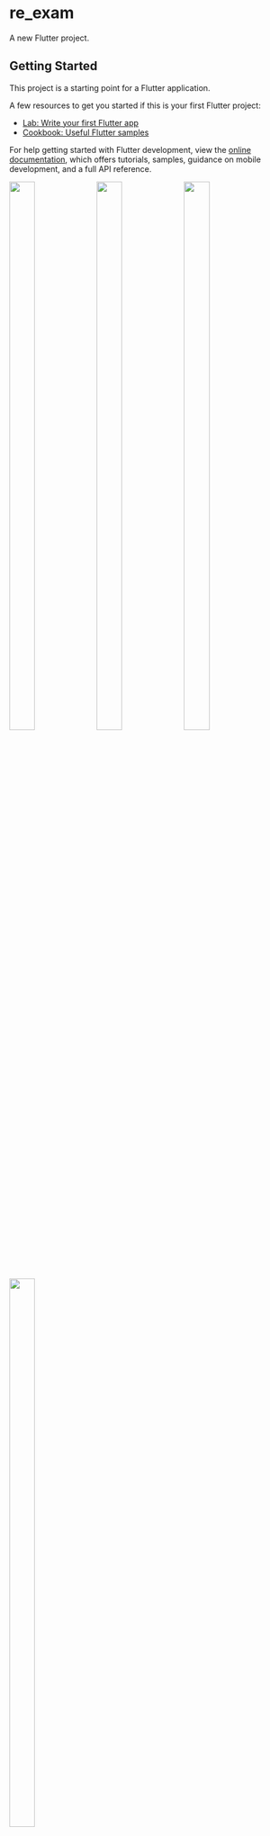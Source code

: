 # re_exam

A new Flutter project.

## Getting Started

This project is a starting point for a Flutter application.

A few resources to get you started if this is your first Flutter project:

- [Lab: Write your first Flutter app](https://docs.flutter.dev/get-started/codelab)
- [Cookbook: Useful Flutter samples](https://docs.flutter.dev/cookbook)

For help getting started with Flutter development, view the
[online documentation](https://docs.flutter.dev/), which offers tutorials,
samples, guidance on mobile development, and a full API reference.
<p>
  <img src="https://github.com/userravina/re_exam/assets/120082785/81bc1725-fa25-4a71-8bd8-834980bb89b4" height="50%" width="30%">
  <img src="https://github.com/userravina/re_exam/assets/120082785/3938dad3-351a-4d43-99ee-a07457df9043"  height="50%" width="30%">
  <img src="https://github.com/userravina/re_exam/assets/120082785/5c989356-429c-42cb-af53-b846c047d09f" height="50%" width="30%">
  <img src="https://github.com/userravina/re_exam/assets/120082785/f047ff5f-f02b-4762-9b23-c0c8345ea5d2"  height="50%" width="30%">
</p>

import 'package:flutter/material.dart';
import 'package:get/get.dart';
import 'package:get/get_rx/get_rx.dart';
import 'package:get/get_rx/src/rx_types/rx_types.dart';
import 'package:gst_calculator/calculator/model/country_model.dart';
import 'package:gst_calculator/calculator/model/flag_model.dart';
import 'package:just_audio/just_audio.dart';
import 'package:shared_preferences/shared_preferences.dart';
import 'dart:convert';
import '../../class/language.dart';
import '../model/histary_model.dart';
import '../utils/api_helper/api_helper.dart';

class Calculator_Controller extends GetxController {
  RxBool dark = false.obs;
  RxBool buttonEfact = false.obs;
  RxString display = "".obs;
  RxString updatevalue = "".obs;
  RxString displayEnglish = "".obs;
  RxString displayOprater = "".obs;
  RxString prevOpertor = "".obs;
  RxString prevOpertor2 = "".obs;
  RxString m = "".obs;
  RxList<String> value = <String>[].obs;
  RxList operator = [].obs;
  RxList grandTotal = [].obs;
  RxDouble result = 0.0.obs;
  RxDouble memory = 0.0.obs;
  RxDouble currentValue = 0.0.obs;
  RxDouble percentage = 0.0.obs;
  RxDouble currentSliderValue = 2.0.obs;
  RxDouble sipSliderValue = 14.0.obs;
  RxDouble lumSliderValue = 14.0.obs;
  RxDouble gstAmount = 0.0.obs;
  RxList<String> histary = <String>[].obs;
  RxString IGST = "".obs;
  RxDouble SGST = 0.0.obs;
  RxDouble CGST = 0.0.obs;
  RxDouble lumtotalValue = 0.0.obs;
  RxDouble lumestimatedReturn = 0.0.obs;
  RxBool modetrue = false.obs;
  String selectedValue = "Option 1";
  late SharedPreferences _prefs;
  RxBool isLoopingCurrentItem = false.obs;
  RxBool isVibrationEnabled = false.obs;
  RxInt indexsip = 0.obs;
  RxString twonumber = "".obs;
  RxString twonumber2 = "".obs;
  RxBool showsiptotal = false.obs;
  RxBool showlumtotal = false.obs;
  RxBool ageresult = false.obs;
  RxDouble totalValue = 0.0.obs;
  RxDouble totalInvestedAmount = 0.0.obs;
  RxDouble estimatedReturn = 0.0.obs;

  RxList<Tools_Model> mytools = <Tools_Model>[
    Tools_Model(name: "SIP", img: "assets/images/tools/sip.png"),
    Tools_Model(name: "Currency Con..", img: "assets/images/tools/currency.png"),
    Tools_Model(name: "Age Calc", img: "assets/images/tools/agecal.png"),
    Tools_Model(name: "Money Cash C..", img: "assets/images/tools/moneyc.png"),
  ].obs;

  RxList<Tools_Model> unitols = <Tools_Model>[
    Tools_Model(name: "Area", img: "assets/images/tools/area.png"),
    Tools_Model(name: "Length", img: "assets/images/tools/length.png"),
    Tools_Model(name: "Weigth", img: "assets/images/tools/weigth.png"),
    Tools_Model(name: "Time", img: "assets/images/tools/time.png"),
    Tools_Model(name: "Temperature", img: "assets/images/tools/tem.png"),
    Tools_Model(name: "Speed", img: "assets/images/tools/speed.png"),
    Tools_Model(name: "Volume", img: "assets/images/tools/volum.png"),
    Tools_Model(name: "Energy", img: "assets/images/tools/energy.png"),
    Tools_Model(name: "Fuel", img: "assets/images/tools/fuel.png"),
    Tools_Model(name: "Pressure", img: "assets/images/tools/press.png"),
    Tools_Model(name: "Storage", img: "assets/images/tools/store.png"),
  ].obs;
  final player = AudioPlayer();

  RxMap<int, int> notes = {
    500: 0,
    200: 0,
    100: 0,
    50: 0,
    20: 0,
    10: 0,
    5: 0,
    2: 0,
    1: 0,
  }.obs;

  RxList<Language_Calss> lang = <Language_Calss>[].obs;

  void toggleTheme(value) {
    dark.value = value;
    updateTheme();
  }

  void loadSound() async {
    player.setAsset('assets/sounds/clickeffect.mp3');
  }

  void playSound() async {
    if (player.playing) {
      print("play sound ==============================");
      player.stop();
    }
    player.setAsset('assets/sounds/clickeffect.mp3');
    player.load();
    player.play();
    print("play sound ==============================");
  }

  void stopSound(value) {
    isLoopingCurrentItem.value = value;
    updateTheme();
  }

  void vibrate(value) async {
    isVibrationEnabled.value = value;
    updateTheme();
  }

  @override
  void onInit() {
    // TODO: implement onInit
    super.onInit();

    lang.value = <Language_Calss>[
      Language_Calss(
          id: 1,
          flag: "🇮🇳",
          name: "ગુજરાતી",
          languageCode: "gu",
          isselect: false),
      Language_Calss(
          id: 2,
          flag: "🇺🇸",
          name: "English",
          languageCode: "en",
          isselect: false),
      Language_Calss(
          id: 3,
          flag: "🇸🇦",
          name: "اَلْعَرَبِيَّةُ",
          languageCode: "ar",
          isselect: false),
      Language_Calss(
          id: 4,
          flag: "🇮🇳",
          name: "हिंदी",
          languageCode: "hi",
          isselect: false)
    ];
  }

  void updateTheme() {
    Get.changeThemeMode(dark.value ? ThemeMode.dark : ThemeMode.light);
  }

  void buttonEfect() {
    buttonEfact.value = true;
    update();
  }

  // store histary value in sharedpreference

  // Method to save the value list to shared preferences
  saveValueListToPrefs() async {
    SharedPreferences prefs = await SharedPreferences.getInstance();
    List<String> encodedList = value.map((item) => json.encode(item)).toList();
    await prefs.setStringList('valueList', encodedList);
  }

  // Method to load the value list from shared preferences

  Future<void> initPrefs() async {
    _prefs = await SharedPreferences.getInstance();
  }

  Future<void> saveSelectedValue(String value) async {
    await _prefs.setString('selectedValue', value);
  }

  getAPiRate(value, CurrancyReta? currancyReta) {
    double? rateValue;
    switch (value.toString().toUpperCase()) {
      case 'AED':
        rateValue = currancyReta!.aED;
        break;
      case 'AFN':
        rateValue = currancyReta!.aFN;
        break;
      case 'ALL':
        rateValue = currancyReta!.aLL;
        break;
      case 'AMD':
        rateValue = currancyReta!.aMD;
        break;
      case 'ANG':
        rateValue = currancyReta!.aNG;
        break;
      case 'AOA':
        rateValue = currancyReta!.aOA;
        break;
      case 'ARS':
        rateValue = currancyReta!.aRS;
        break;
      case 'AUD':
        rateValue = currancyReta!.aUD;
        break;
      case 'AWG':
        rateValue = currancyReta!.aWG;
        break;
      case 'AZN':
        rateValue = currancyReta!.aZN;
        break;
      case 'BAM':
        rateValue = currancyReta!.bAM;
        break;
      case 'BBD':
        rateValue = currancyReta!.bBD;
        break;
      case 'BDT':
        rateValue = currancyReta!.bDT;
        break;
      case 'BGN':
        rateValue = currancyReta!.bGN;
        break;
      case 'BHD':
        rateValue = currancyReta!.bHD;
        break;
      case 'BIF':
        rateValue = currancyReta!.bIF;
        break;
      case 'BMD':
        rateValue = currancyReta!.aMD;
        break;
      case 'BND':
        rateValue = currancyReta!.bND;
        break;
      case 'BOB':
        rateValue = currancyReta!.bOB;
        break;
      case 'BRL':
        rateValue = currancyReta!.bRL;
        break;
      case 'BTC':
        rateValue = currancyReta!.bTN;
        break;
      case 'BTC':
        rateValue = currancyReta!.bTN;
        break;
      case 'BSD':
        rateValue = currancyReta!.uSD;
        break;
      case 'BYN':
        rateValue = currancyReta!.bYN;
        break;
      case 'BZD':
        rateValue = currancyReta!.bZD;
        break;
      case 'CAD':
        rateValue = currancyReta!.cAD;
        break;
      case 'CDF':
        rateValue = currancyReta!.cDF;
        break;
      case 'CHF':
        rateValue = currancyReta!.cHF;
        break;
      case 'CLP':
        rateValue = currancyReta!.cLP;
        break;
      case 'CNY':
        rateValue = currancyReta!.cNY;
        break;
      case 'COP':
        rateValue = currancyReta!.cOP;
        break;
      case 'CRC':
        rateValue = currancyReta!.cRC;
        break;
      case 'CUP':
        rateValue = currancyReta!.cUP;
        break;
      case 'CVE':
        rateValue = currancyReta!.cVE;
        break;
      case 'CZK':
        rateValue = currancyReta!.cZK;
        break;
      case 'DJF':
        rateValue = currancyReta!.dJF;
        break;
      case 'DKK':
        rateValue = currancyReta!.dKK;
        break;
      case 'DOP':
        rateValue = currancyReta!.dOP;
        break;
      case 'DZD':
        rateValue = currancyReta!.dZD;
        break;
      case 'EGP':
        rateValue = currancyReta!.eGP;
        break;
      case 'ERN':
        rateValue = currancyReta!.eRN;
        break;
      case 'ETB':
        rateValue = currancyReta!.eTB;
        break;
      case 'EUR':
        rateValue = currancyReta!.eUR;
        break;
      case 'FJD':
        rateValue = currancyReta!.fJD;
        break;
      case 'FKP':
        rateValue = currancyReta!.fKP;
        break;
      case 'GBP':
        rateValue = currancyReta!.gBP;
        break;
      case 'GEL':
        rateValue = currancyReta!.gEL;
        break;
      case 'GGL':
        rateValue = currancyReta!.gGP;
        break;
      case 'GHS':
        rateValue = currancyReta!.gHS;
        break;
      case 'GIP':
        rateValue = currancyReta!.gIP;
        break;
      case 'GMD':
        rateValue = currancyReta!.gMD;
        break;
      case 'GNF':
        rateValue = currancyReta!.gNF;
        break;
      case 'GTQ':
        rateValue = currancyReta!.gTQ;
        break;
      case 'GYD':
        rateValue = currancyReta!.gYD;
        break;
      case 'HKD':
        rateValue = currancyReta!.hKD;
        break;
      case 'HNL':
        rateValue = currancyReta!.hNL;
        break;
      case 'HRK':
        rateValue = currancyReta!.hRK;
        break;
      case 'HTG':
        rateValue = currancyReta!.hTG;
        break;
      case 'HUF':
        rateValue = currancyReta!.hUF;
        break;
      case 'IDR':
        rateValue = currancyReta!.iDR;
        break;
      case 'ILS':
        rateValue = currancyReta!.iLS;
        break;
      case 'IMP':
        rateValue = currancyReta!.iMP;
        break;
      case 'INR':
        rateValue = currancyReta!.iNR;
        break;
      case 'IQD':
        rateValue = currancyReta!.iQD;
        break;
      case 'IRR':
        rateValue = currancyReta!.iRR;
        break;
      case 'ISK':
        rateValue = currancyReta!.iSK;
        break;
      case 'JEP':
        rateValue = currancyReta!.jEP;
        break;
      case 'JMD':
        rateValue = currancyReta!.jMD;
        break;
      case 'JOD':
        rateValue = currancyReta!.jOD;
        break;
      case 'JPY':
        rateValue = currancyReta!.jPY;
        break;
      case 'KES':
        rateValue = currancyReta!.kES;
        break;
      case 'KGS':
        rateValue = currancyReta!.kGS;
        break;
      case 'KHR':
        rateValue = currancyReta!.kHR;
        break;
      case 'KMF':
        rateValue = currancyReta!.kMF;
        break;
      case 'KRW':
        rateValue = currancyReta!.kRW;
        break;
      case 'KWD':
        rateValue = currancyReta!.kWD;
        break;
      case 'KYD':
        rateValue = currancyReta!.kYD;
        break;
      case 'KZT':
        rateValue = currancyReta!.kZT;
        break;
      case 'LAK':
        rateValue = currancyReta!.lAK;
        break;
      case 'LBP':
        rateValue = currancyReta!.lBP;
        break;
      case 'LKR':
        rateValue = currancyReta!.lKR;
        break;
      case 'LRD':
        rateValue = currancyReta!.lRD;
        break;
      case 'LSL':
        rateValue = currancyReta!.lSL;
        break;
      case 'LYD':
        rateValue = currancyReta!.lYD;
        break;
      case 'MAD':
        rateValue = currancyReta!.mAD;
        break;
      case 'MDL':
        rateValue = currancyReta!.mDL;
        break;
      case 'MGA':
        rateValue = currancyReta!.mGA;
        break;
      case 'MKD':
        rateValue = currancyReta!.mKD;
        break;
      case 'MMK':
        rateValue = currancyReta!.mMK;
        break;
      case 'MNT':
        rateValue = currancyReta!.mNT;
        break;
      case 'MOP':
        rateValue = currancyReta!.mOP;
        break;
      case 'MUR':
        rateValue = currancyReta!.mUR;
        break;
      case 'MVR':
        rateValue = currancyReta!.mVR;
        break;
      case 'MWK':
        rateValue = currancyReta!.mWK;
        break;
      case 'MXN':
        rateValue = currancyReta!.mXN;
        break;
      case 'MYR':
        rateValue = currancyReta!.mYR;
        break;
      case 'MZN':
        rateValue = currancyReta!.mZN;
        break;
      case 'NAD':
        rateValue = currancyReta!.nAD;
        break;
      case 'NGN':
        rateValue = currancyReta!.nGN;
        break;
      case 'NIO':
        rateValue = currancyReta!.nIO;
        break;
      case 'NOK':
        rateValue = currancyReta!.nOK;
        break;
      case 'NPR':
        rateValue = currancyReta!.nPR;
        break;
      case 'NZD':
        rateValue = currancyReta!.nZD;
        break;
      case 'OMR':
        rateValue = currancyReta!.oMR;
        break;
      case 'PAB':
        rateValue = currancyReta!.pAB;
        break;
      case 'PEN':
        rateValue = currancyReta!.pEN;
        break;
      case 'PGK':
        rateValue = currancyReta!.pGK;
        break;
      case 'PHP':
        rateValue = currancyReta!.pHP;
        break;
      case 'PKR':
        rateValue = currancyReta!.pKR;
        break;
      case 'PLN':
        rateValue = currancyReta!.pLN;
        break;
      case 'PYG':
        rateValue = currancyReta!.pYG;
        break;
      case 'QAR':
        rateValue = currancyReta!.qAR;
        break;
      case 'RON':
        rateValue = currancyReta!.rON;
        break;
      case 'RSD':
        rateValue = currancyReta!.rSD;
        break;
      case 'RUB':
        rateValue = currancyReta!.rUB;
        break;
      case 'RWF':
        rateValue = currancyReta!.rWF;
        break;
      case 'SAR':
        rateValue = currancyReta!.sAR;
        break;
      case 'SBD':
        rateValue = currancyReta!.sBD;
        break;
      case 'SCR':
        rateValue = currancyReta!.sCR;
        break;
      case 'SDG':
        rateValue = currancyReta!.sDG;
        break;
      case 'SEK':
        rateValue = currancyReta!.sEK;
        break;
      case 'SGD':
        rateValue = currancyReta!.sGD;
        break;
      case 'SHP':
        rateValue = currancyReta!.sHP;
        break;
      case 'SLL':
        rateValue = currancyReta!.sLL;
        break;
      case 'SOS':
        rateValue = currancyReta!.sOS;
        break;
      case 'SRD':
        rateValue = currancyReta!.sRD;
        break;
      case 'SYP':
        rateValue = currancyReta!.sYP;
        break;
      case 'SZL':
        rateValue = currancyReta!.sZL;
        break;
      case 'THB':
        rateValue = currancyReta!.tHB;
        break;
      case 'TJS':
        rateValue = currancyReta!.tJS;
        break;
      case 'TMT':
        rateValue = currancyReta!.tMT;
        break;
      case 'TND':
        rateValue = currancyReta!.tND;
        break;
      case 'TOP':
        rateValue = currancyReta!.tOP;
        break;
      case 'TRY':
        rateValue = currancyReta!.tRY;
        break;
      case 'TTD':
        rateValue = currancyReta!.tTD;
        break;
      case 'TWD':
        rateValue = currancyReta!.tWD;
        break;
      case 'TZS':
        rateValue = currancyReta!.tZS;
        break;
      case 'UAH':
        rateValue = currancyReta!.uAH;
        break;
      case 'UGX':
        rateValue = currancyReta!.uGX;
        break;
      case '':
        rateValue = currancyReta!.uSD;
        break;
      case 'UYU':
        rateValue = currancyReta!.uYU;
        break;
      case 'UZS':
        rateValue = currancyReta!.uZS;
        break;
      case 'VND':
        rateValue = currancyReta!.vND;
        break;
      case 'VUV':
        rateValue = currancyReta!.vUV;
        break;
      case 'WST':
        rateValue = currancyReta!.wST;
        break;
      case 'XAF':
        rateValue = currancyReta!.xAF;
        break;
      case 'XCD':
        rateValue = currancyReta!.xCD;
        break;
      case 'XDR':
        rateValue = currancyReta!.xDR;
        break;
      case 'XOF':
        rateValue = currancyReta!.xOF;
        break;
      case 'XPF':
        rateValue = currancyReta!.xPF;
        break;
      case 'YER':
        rateValue = currancyReta!.yER;
        break;
      case 'ZAR':
        rateValue = currancyReta!.zAR;
        break;
      case 'ZMW':
        rateValue = currancyReta!.zMW;
        break;
      case 'ZWL':
        rateValue = currancyReta!.zWL;
        break;
      case 'BTN':
        rateValue = currancyReta!.bTN;
        break;
      default:
        rateValue=0;
        break;
    }
    if(rateValue==null)
      rateValue=1;
    print('Rate in API => $rateValue');
    print('Rate in API => ${value.toString().toUpperCase()}');
    return rateValue;
  }
  // country api called

  RxBool iscalled = false.obs;
  List<FlagModel>? flagJsonList;
  CountryModel? data;
  CurrancyReta? currancyReta;
  Future apiLoad() async {
    iscalled.value = false;

    await Api_helper.api_helper.getApi().then((value) {
      data = value;

      if (data != null && data!.data != null) {
        // Extract flag data and convert to FlagModel objects
        List<FlagModel> flags = data!.data!.map((datum) => FlagModel(flag: datum.flag)).toList();

        // Convert each FlagModel object to JSON and encode
        flagJsonList = flagModelFromJson(data!.data![0].flag!);

        // Now you have a list of JSON strings representing the flag data
        print("${flags}");
        print(flagJsonList);
        currancyReta=CurrancyReta.fromJson(jsonDecode(data!.data![0].currency!));

        iscalled.value = true;
      }
    });
  }
}
// To parse this JSON data, do
//
//     final countryModel = countryModelFromJson(jsonString);

import 'dart:convert';

CountryModel countryModelFromJson(String str) => CountryModel.fromJson(json.decode(str));

String countryModelToJson(CountryModel data) => json.encode(data.toJson());

class CountryModel {
  int? status;
  String? message;
  List<Datum>? data;

  CountryModel({
    this.status,
    this.message,
    this.data,
  });

  factory CountryModel.fromJson(Map<String, dynamic> json) => CountryModel(
    status: json["status"],
    message: json["message"],
    data: json["data"] == null ? [] : List<Datum>.from(json["data"]!.map((x) => Datum.fromJson(x))),
  );

  Map<String, dynamic> toJson() => {
    "status": status,
    "message": message,
    "data": data == null ? [] : List<dynamic>.from(data!.map((x) => x.toJson())),
  };
}

class Datum {
  String? id;
  String? name;
  String? currency;
  DateTime? createdAt;
  DateTime? updatedAt;
  String? flag;

  Datum({
    this.id,
    this.name,
    this.currency,
    this.createdAt,
    this.updatedAt,
    this.flag,
  });

  factory Datum.fromJson(Map<String, dynamic> json) => Datum(
    id: json["_id"],
    name: json["name"],
    currency: json["currency"],
    createdAt: json["createdAt"] == null ? null : DateTime.parse(json["createdAt"]),
    updatedAt: json["updatedAt"] == null ? null : DateTime.parse(json["updatedAt"]),
    flag: json["flag"],
  );

  Map<String, dynamic> toJson() => {
    "_id": id,
    "name": name,
    "currency": currency,
    "createdAt": createdAt?.toIso8601String(),
    "updatedAt": updatedAt?.toIso8601String(),
    "flag": flag,
  };
}

class CurrancyReta {
  double? uSD;
  double? aED;
  double? aFN;
  double? aLL;
  double? aMD;
  double? aNG;
  double? aOA;
  double? aRS;
  double? aUD;
  double? aWG;
  double? aZN;
  double? bAM;
  double? bBD;
  double? bDT;
  double? bGN;
  double? bHD;
  double? bIF;
  double? bMD;
  double? bND;
  double? bOB;
  double? bRL;
  double? bSD;
  double? bTN;
  double? bWP;
  double? bYN;
  double? bZD;
  double? cAD;
  double? cDF;
  double? cHF;
  double? cLP;
  double? cNY;
  double? cOP;
  double? cRC;
  double? cUP;
  double? cVE;
  double? cZK;
  double? dJF;
  double? dKK;
  double? dOP;
  double? dZD;
  double? eGP;
  double? eRN;
  double? eTB;
  double? eUR;
  double? fJD;
  double? fKP;
  double? fOK;
  double? gBP;
  double? gEL;
  double? gGP;
  double? gHS;
  double? gIP;
  double? gMD;
  double? gNF;
  double? gTQ;
  double? gYD;
  double? hKD;
  double? hNL;
  double? hRK;
  double? hTG;
  double? hUF;
  double? iDR;
  double? iLS;
  double? iMP;
  double? iNR;
  double? iQD;
  double? iRR;
  double? iSK;
  double? jEP;
  double? jMD;
  double? jOD;
  double? jPY;
  double? kES;
  double? kGS;
  double? kHR;
  double? kID;
  double? kMF;
  double? kRW;
  double? kWD;
  double? kYD;
  double? kZT;
  double? lAK;
  double? lBP;
  double? lKR;
  double? lRD;
  double? lSL;
  double? lYD;
  double? mAD;
  double? mDL;
  double? mGA;
  double? mKD;
  double? mMK;
  double? mNT;
  double? mOP;
  double? mRU;
  double? mUR;
  double? mVR;
  double? mWK;
  double? mXN;
  double? mYR;
  double? mZN;
  double? nAD;
  double? nGN;
  double? nIO;
  double? nOK;
  double? nPR;
  double? nZD;
  double? oMR;
  double? pAB;
  double? pEN;
  double? pGK;
  double? pHP;
  double? pKR;
  double? pLN;
  double? pYG;
  double? qAR;
  double? rON;
  double? rSD;
  double? rUB;
  double? rWF;
  double? sAR;
  double? sBD;
  double? sCR;
  double? sDG;
  double? sEK;
  double? sGD;
  double? sHP;
  double? sLE;
  double? sLL;
  double? sOS;
  double? sRD;
  double? sSP;
  double? sTN;
  double? sYP;
  double? sZL;
  double? tHB;
  double? tJS;
  double? tMT;
  double? tND;
  double? tOP;
  double? tRY;
  double? tTD;
  double? tVD;
  double? tWD;
  double? tZS;
  double? uAH;
  double? uGX;
  double? uYU;
  double? uZS;
  double? vES;
  double? vND;
  double? vUV;
  double? wST;
  double? xAF;
  double? xCD;
  double? xDR;
  double? xOF;
  double? xPF;
  double? yER;
  double? zAR;
  double? zMW;
  double? zWL;

  CurrancyReta({this.uSD,
    this.aED,
    this.aFN,
    this.aLL,
    this.aMD,
    this.aNG,
    this.aOA,
    this.aRS,
    this.aUD,
    this.aWG,
    this.aZN,
    this.bAM,
    this.bBD,
    this.bDT,
    this.bGN,
    this.bHD,
    this.bIF,
    this.bMD,
    this.bND,
    this.bOB,
    this.bRL,
    this.bSD,
    this.bTN,
    this.bWP,
    this.bYN,
    this.bZD,
    this.cAD,
    this.cDF,
    this.cHF,
    this.cLP,
    this.cNY,
    this.cOP,
    this.cRC,
    this.cUP,
    this.cVE,
    this.cZK,
    this.dJF,
    this.dKK,
    this.dOP,
    this.dZD,
    this.eGP,
    this.eRN,
    this.eTB,
    this.eUR,
    this.fJD,
    this.fKP,
    this.fOK,
    this.gBP,
    this.gEL,
    this.gGP,
    this.gHS,
    this.gIP,
    this.gMD,
    this.gNF,
    this.gTQ,
    this.gYD,
    this.hKD,
    this.hNL,
    this.hRK,
    this.hTG,
    this.hUF,
    this.iDR,
    this.iLS,
    this.iMP,
    this.iNR,
    this.iQD,
    this.iRR,
    this.iSK,
    this.jEP,
    this.jMD,
    this.jOD,
    this.jPY,
    this.kES,
    this.kGS,
    this.kHR,
    this.kID,
    this.kMF,
    this.kRW,
    this.kWD,
    this.kYD,
    this.kZT,
    this.lAK,
    this.lBP,
    this.lKR,
    this.lRD,
    this.lSL,
    this.lYD,
    this.mAD,
    this.mDL,
    this.mGA,
    this.mKD,
    this.mMK,
    this.mNT,
    this.mOP,
    this.mRU,
    this.mUR,
    this.mVR,
    this.mWK,
    this.mXN,
    this.mYR,
    this.mZN,
    this.nAD,
    this.nGN,
    this.nIO,
    this.nOK,
    this.nPR,
    this.nZD,
    this.oMR,
    this.pAB,
    this.pEN,
    this.pGK,
    this.pHP,
    this.pKR,
    this.pLN,
    this.pYG,
    this.qAR,
    this.rON,
    this.rSD,
    this.rUB,
    this.rWF,
    this.sAR,
    this.sBD,
    this.sCR,
    this.sDG,
    this.sEK,
    this.sGD,
    this.sHP,
    this.sLE,
    this.sLL,
    this.sOS,
    this.sRD,
    this.sSP,
    this.sTN,
    this.sYP,
    this.sZL,
    this.tHB,
    this.tJS,
    this.tMT,
    this.tND,
    this.tOP,
    this.tRY,
    this.tTD,
    this.tVD,
    this.tWD,
    this.tZS,
    this.uAH,
    this.uGX,
    this.uYU,
    this.uZS,
    this.vES,
    this.vND,
    this.vUV,
    this.wST,
    this.xAF,
    this.xCD,
    this.xDR,
    this.xOF,
    this.xPF,
    this.yER,
    this.zAR,
    this.zMW,
    this.zWL});

  CurrancyReta.fromJson(Map<String, dynamic> json) {
    uSD = double.parse(json['USD'].toString());
    aED = double.parse(json['AED'].toString());
    aFN = double.parse(json['AFN'].toString());
    aLL = double.parse(json['ALL'].toString());
    aMD = double.parse(json['AMD'].toString());
    aNG = double.parse(json['ANG'].toString());
    aOA = double.parse(json['AOA'].toString());
    aRS = double.parse(json['ARS'].toString());
    aUD = double.parse(json['AUD'].toString());
    aWG = double.parse(json['AWG'].toString());
    aZN = double.parse(json['AZN'].toString());
    bAM = double.parse(json['BAM'].toString());
    bBD = double.parse(json['BBD'].toString());
    bDT = double.parse(json['BDT'].toString());
    bGN = double.parse(json['BGN'].toString());
    bHD = double.parse(json['BHD'].toString());
    bIF = double.parse(json['BIF'].toString());
    bMD = double.parse(json['BMD'].toString());
    bND = double.parse(json['BND'].toString());
    bOB = double.parse(json['BOB'].toString());
    bRL = double.parse(json['BRL'].toString());
    bSD = double.parse(json['BSD'].toString());
    bTN = double.parse(json['BTN'].toString());
    bWP = double.parse(json['BWP'].toString());
    bYN = double.parse(json['BYN'].toString());
    bZD = double.parse(json['BZD'].toString());
    cAD = double.parse(json['CAD'].toString());
    cDF = double.parse(json['CDF'].toString());
    cHF = double.parse(json['CHF'].toString());
    cLP = double.parse(json['CLP'].toString());
    cNY = double.parse(json['CNY'].toString());
    cOP = double.parse(json['COP'].toString());
    cRC = double.parse(json['CRC'].toString());
    cUP = double.parse(json['CUP'].toString());
    cVE = double.parse(json['CVE'].toString());
    cZK = double.parse(json['CZK'].toString());
    dJF = double.parse(json['DJF'].toString());
    dKK = double.parse(json['DKK'].toString());
    dOP = double.parse(json['DOP'].toString());
    dZD = double.parse(json['DZD'].toString());
    eGP = double.parse(json['EGP'].toString());
    eRN = double.parse(json['ERN'].toString());
    eTB = double.parse(json['ETB'].toString());
    eUR = double.parse(json['EUR'].toString());
    fJD = double.parse(json['FJD'].toString());
    fKP = double.parse(json['FKP'].toString());
    fOK = double.parse(json['FOK'].toString());
    gBP = double.parse(json['GBP'].toString());
    gEL = double.parse(json['GEL'].toString());
    gGP = double.parse(json['GGP'].toString());
    gHS = double.parse(json['GHS'].toString());
    gIP = double.parse(json['GIP'].toString());
    gMD = double.parse(json['GMD'].toString());
    gNF = double.parse(json['GNF'].toString());
    gTQ = double.parse(json['GTQ'].toString());
    gYD = double.parse(json['GYD'].toString());
    hKD = double.parse(json['HKD'].toString());
    hNL = double.parse(json['HNL'].toString());
    hRK = double.parse(json['HRK'].toString());
    hTG = double.parse(json['HTG'].toString());
    hUF = double.parse(json['HUF'].toString());
    iDR = double.parse(json['IDR'].toString());
    iLS = double.parse(json['ILS'].toString());
    iMP = double.parse(json['IMP'].toString());
    iNR = double.parse(json['INR'].toString());
    iQD = double.parse(json['IQD'].toString());
    iRR = double.parse(json['IRR'].toString());
    iSK = double.parse(json['ISK'].toString());
    jEP = double.parse(json['JEP'].toString());
    jMD = double.parse(json['JMD'].toString());
    jOD = double.parse(json['JOD'].toString());
    jPY = double.parse(json['JPY'].toString());
    kES = double.parse(json['KES'].toString());
    kGS = double.parse(json['KGS'].toString());
    kHR = double.parse(json['KHR'].toString());
    kID = double.parse(json['KID'].toString());
    kMF = double.parse(json['KMF'].toString());
    kRW = double.parse(json['KRW'].toString());
    kWD = double.parse(json['KWD'].toString());
    kYD = double.parse(json['KYD'].toString());
    kZT = double.parse(json['KZT'].toString());
    lAK = double.parse(json['LAK'].toString());
    lBP = double.parse(json['LBP'].toString());
    lKR = double.parse(json['LKR'].toString());
    lRD = double.parse(json['LRD'].toString());
    lSL = double.parse(json['LSL'].toString());
    lYD = double.parse(json['LYD'].toString());
    mAD = double.parse(json['MAD'].toString());
    mDL = double.parse(json['MDL'].toString());
    mGA = double.parse(json['MGA'].toString());
    mKD = double.parse(json['MKD'].toString());
    mMK = double.parse(json['MMK'].toString());
    mNT = double.parse(json['MNT'].toString());
    mOP = double.parse(json['MOP'].toString());
    mRU = double.parse(json['MRU'].toString());
    mUR = double.parse(json['MUR'].toString());
    mVR = double.parse(json['MVR'].toString());
    mWK = double.parse(json['MWK'].toString());
    mXN = double.parse(json['MXN'].toString());
    mYR = double.parse(json['MYR'].toString());
    mZN = double.parse(json['MZN'].toString());
    nAD = double.parse(json['NAD'].toString());
    nGN = double.parse(json['NGN'].toString());
    nIO = double.parse(json['NIO'].toString());
    nOK = double.parse(json['NOK'].toString());
    nPR = double.parse(json['NPR'].toString());
    nZD = double.parse(json['NZD'].toString());
    oMR = double.parse(json['OMR'].toString());
    pAB = double.parse(json['PAB'].toString());
    pEN = double.parse(json['PEN'].toString());
    pGK = double.parse(json['PGK'].toString());
    pHP = double.parse(json['PHP'].toString());
    pKR = double.parse(json['PKR'].toString());
    pLN = double.parse(json['PLN'].toString());
    pYG = double.parse(json['PYG'].toString());
    qAR = double.parse(json['QAR'].toString());
    rON = double.parse(json['RON'].toString());
    rSD = double.parse(json['RSD'].toString());
    rUB = double.parse(json['RUB'].toString());
    rWF = double.parse(json['RWF'].toString());
    sAR = double.parse(json['SAR'].toString());
    sBD = double.parse(json['SBD'].toString());
    sCR = double.parse(json['SCR'].toString());
    sDG = double.parse(json['SDG'].toString());
    sEK = double.parse(json['SEK'].toString());
    sGD = double.parse(json['SGD'].toString());
    sHP = double.parse(json['SHP'].toString());
    sLE = double.parse(json['SLE'].toString());
    sLL = double.parse(json['SLL'].toString());
    sOS = double.parse(json['SOS'].toString());
    sRD = double.parse(json['SRD'].toString());
    sSP = double.parse(json['SSP'].toString());
    sTN = double.parse(json['STN'].toString());
    sYP = double.parse(json['SYP'].toString());
    sZL = double.parse(json['SZL'].toString());
    tHB = double.parse(json['THB'].toString());
    tJS = double.parse(json['TJS'].toString());
    tMT = double.parse(json['TMT'].toString());
    tND = double.parse(json['TND'].toString());
    tOP = double.parse(json['TOP'].toString());
    tRY = double.parse(json['TRY'].toString());
    tTD = double.parse(json['TTD'].toString());
    tVD = double.parse(json['TVD'].toString());
    tWD = double.parse(json['TWD'].toString());
    tZS = double.parse(json['TZS'].toString());
    uAH = double.parse(json['UAH'].toString());
    uGX = double.parse(json['UGX'].toString());
    uYU = double.parse(json['UYU'].toString());
    uZS = double.parse(json['UZS'].toString());
    vES = double.parse(json['VES'].toString());
    vND = double.parse(json['VND'].toString());
    vUV = double.parse(json['VUV'].toString());
    wST = double.parse(json['WST'].toString());
    xAF = double.parse(json['XAF'].toString());
    xCD = double.parse(json['XCD'].toString());
    xDR = double.parse(json['XDR'].toString());
    xOF = double.parse(json['XOF'].toString());
    xPF = double.parse(json['XPF'].toString());
    yER = double.parse(json['YER'].toString());
    zAR = double.parse(json['ZAR'].toString());
    zMW = double.parse(json['ZMW'].toString());
    zWL = double.parse(json['ZWL'].toString());
  }

  Map<String, dynamic> toJson() {
    final Map<String, dynamic> data = new Map<String, dynamic>();
    data['USD'] = this.uSD;
    data['AED'] = this.aED;
    data['AFN'] = this.aFN;
    data['ALL'] = this.aLL;
    data['AMD'] = this.aMD;
    data['ANG'] = this.aNG;
    data['AOA'] = this.aOA;
    data['ARS'] = this.aRS;
    data['AUD'] = this.aUD;
    data['AWG'] = this.aWG;
    data['AZN'] = this.aZN;
    data['BAM'] = this.bAM;
    data['BBD'] = this.bBD;
    data['BDT'] = this.bDT;
    data['BGN'] = this.bGN;
    data['BHD'] = this.bHD;
    data['BIF'] = this.bIF;
    data['BMD'] = this.bMD;
    data['BND'] = this.bND;
    data['BOB'] = this.bOB;
    data['BRL'] = this.bRL;
    data['BSD'] = this.bSD;
    data['BTN'] = this.bTN;
    data['BWP'] = this.bWP;
    data['BYN'] = this.bYN;
    data['BZD'] = this.bZD;
    data['CAD'] = this.cAD;
    data['CDF'] = this.cDF;
    data['CHF'] = this.cHF;
    data['CLP'] = this.cLP;
    data['CNY'] = this.cNY;
    data['COP'] = this.cOP;
    data['CRC'] = this.cRC;
    data['CUP'] = this.cUP;
    data['CVE'] = this.cVE;
    data['CZK'] = this.cZK;
    data['DJF'] = this.dJF;
    data['DKK'] = this.dKK;
    data['DOP'] = this.dOP;
    data['DZD'] = this.dZD;
    data['EGP'] = this.eGP;
    data['ERN'] = this.eRN;
    data['ETB'] = this.eTB;
    data['EUR'] = this.eUR;
    data['FJD'] = this.fJD;
    data['FKP'] = this.fKP;
    data['FOK'] = this.fOK;
    data['GBP'] = this.gBP;
    data['GEL'] = this.gEL;
    data['GGP'] = this.gGP;
    data['GHS'] = this.gHS;
    data['GIP'] = this.gIP;
    data['GMD'] = this.gMD;
    data['GNF'] = this.gNF;
    data['GTQ'] = this.gTQ;
    data['GYD'] = this.gYD;
    data['HKD'] = this.hKD;
    data['HNL'] = this.hNL;
    data['HRK'] = this.hRK;
    data['HTG'] = this.hTG;
    data['HUF'] = this.hUF;
    data['IDR'] = this.iDR;
    data['ILS'] = this.iLS;
    data['IMP'] = this.iMP;
    data['INR'] = this.iNR;
    data['IQD'] = this.iQD;
    data['IRR'] = this.iRR;
    data['ISK'] = this.iSK;
    data['JEP'] = this.jEP;
    data['JMD'] = this.jMD;
    data['JOD'] = this.jOD;
    data['JPY'] = this.jPY;
    data['KES'] = this.kES;
    data['KGS'] = this.kGS;
    data['KHR'] = this.kHR;
    data['KID'] = this.kID;
    data['KMF'] = this.kMF;
    data['KRW'] = this.kRW;
    data['KWD'] = this.kWD;
    data['KYD'] = this.kYD;
    data['KZT'] = this.kZT;
    data['LAK'] = this.lAK;
    data['LBP'] = this.lBP;
    data['LKR'] = this.lKR;
    data['LRD'] = this.lRD;
    data['LSL'] = this.lSL;
    data['LYD'] = this.lYD;
    data['MAD'] = this.mAD;
    data['MDL'] = this.mDL;
    data['MGA'] = this.mGA;
    data['MKD'] = this.mKD;
    data['MMK'] = this.mMK;
    data['MNT'] = this.mNT;
    data['MOP'] = this.mOP;
    data['MRU'] = this.mRU;
    data['MUR'] = this.mUR;
    data['MVR'] = this.mVR;
    data['MWK'] = this.mWK;
    data['MXN'] = this.mXN;
    data['MYR'] = this.mYR;
    data['MZN'] = this.mZN;
    data['NAD'] = this.nAD;
    data['NGN'] = this.nGN;
    data['NIO'] = this.nIO;
    data['NOK'] = this.nOK;
    data['NPR'] = this.nPR;
    data['NZD'] = this.nZD;
    data['OMR'] = this.oMR;
    data['PAB'] = this.pAB;
    data['PEN'] = this.pEN;
    data['PGK'] = this.pGK;
    data['PHP'] = this.pHP;
    data['PKR'] = this.pKR;
    data['PLN'] = this.pLN;
    data['PYG'] = this.pYG;
    data['QAR'] = this.qAR;
    data['RON'] = this.rON;
    data['RSD'] = this.rSD;
    data['RUB'] = this.rUB;
    data['RWF'] = this.rWF;
    data['SAR'] = this.sAR;
    data['SBD'] = this.sBD;
    data['SCR'] = this.sCR;
    data['SDG'] = this.sDG;
    data['SEK'] = this.sEK;
    data['SGD'] = this.sGD;
    data['SHP'] = this.sHP;
    data['SLE'] = this.sLE;
    data['SLL'] = this.sLL;
    data['SOS'] = this.sOS;
    data['SRD'] = this.sRD;
    data['SSP'] = this.sSP;
    data['STN'] = this.sTN;
    data['SYP'] = this.sYP;
    data['SZL'] = this.sZL;
    data['THB'] = this.tHB;
    data['TJS'] = this.tJS;
    data['TMT'] = this.tMT;
    data['TND'] = this.tND;
    data['TOP'] = this.tOP;
    data['TRY'] = this.tRY;
    data['TTD'] = this.tTD;
    data['TVD'] = this.tVD;
    data['TWD'] = this.tWD;
    data['TZS'] = this.tZS;
    data['UAH'] = this.uAH;
    data['UGX'] = this.uGX;
    data['UYU'] = this.uYU;
    data['UZS'] = this.uZS;
    data['VES'] = this.vES;
    data['VND'] = this.vND;
    data['VUV'] = this.vUV;
    data['WST'] = this.wST;
    data['XAF'] = this.xAF;
    data['XCD'] = this.xCD;
    data['XDR'] = this.xDR;
    data['XOF'] = this.xOF;
    data['XPF'] = this.xPF;
    data['YER'] = this.yER;
    data['ZAR'] = this.zAR;
    data['ZMW'] = this.zMW;
    data['ZWL'] = this.zWL;
    return data;
  }
}
// To parse this JSON data, do
//
//     final flagModel = flagModelFromJson(jsonString);

import 'dart:convert';

List<FlagModel> flagModelFromJson(String str) => List<FlagModel>.from(json.decode(str).map((x) => FlagModel.fromJson(x)));

String flagModelToJson(List<FlagModel> data) => json.encode(List<dynamic>.from(data.map((x) => x.toJson())));

class FlagModel {
  String? name;
  String? flag;

  FlagModel({
    this.name,
    this.flag,
  });

  factory FlagModel.fromJson(Map<String, dynamic> json) => FlagModel(
    name: json["name"],
    flag: json["flag"],
  );

  Map<String, dynamic> toJson() => {
    "name": name,
    "flag": flag,
  };
}
import 'dart:convert';

import 'package:gst_calculator/calculator/model/country_model.dart';
import 'package:http/http.dart' as http;
class Api_helper
{
  static final Api_helper api_helper = Api_helper();

    Future<CountryModel> getApi()
    async {
      String? like = "https://groworbit.in/toolscalculter/api/toolscalc/country/";

      var responce = await http.get(Uri.parse(like),
      headers: {"app_secret":"wQSLrTQtTJwvU26v"});

      
      var json = jsonDecode(responce.body);
      print("-----------${json}");
      CountryModel data = CountryModel.fromJson(json);
      return data;
    }

}
import 'package:flutter/cupertino.dart';
import 'package:flutter/material.dart';
import 'package:flutter/widgets.dart';
import 'package:get/get.dart';
import 'package:sizer/sizer.dart';

import '../../../controller/calculator_controller.dart';

class MoneyCashCounter extends StatefulWidget {
  @override
  _MoneyCashCounterState createState() => _MoneyCashCounterState();
}

class _MoneyCashCounterState extends State<MoneyCashCounter> {
  Calculator_Controller controller = Get.find();
  int total = 0;

  // Initialize text editing controllers for each denomination
  Map<int, TextEditingController> textEditingControllerMap = {};
  int notesTotal = 0;
  @override
  void initState() {
    super.initState();
    // Initialize text editing controllers with initial values
    controller.notes.forEach((denomination, count) {
      textEditingControllerMap[denomination] =
          TextEditingController(text: count == 0 ? '' : count.toString());
    });
    notesTotal = 0;
    controller.notes.keys.forEach((denomination) {
      notesTotal += denomination ;
    });
  }
  int newTotal =0 ;

  void calculateTotal() {
   newTotal = 0;
    controller.notes.forEach((denomination, count) {
      newTotal += denomination * count;
      print("newTotal${newTotal}");
    });


    setState(() {
      total = newTotal;
    });
  }

  @override
  Widget build(BuildContext context) {
    return Scaffold(
      appBar: AppBar(
        leading: InkWell(
            onTap: () {
              Get.back();
            },
            child: Icon(Icons.arrow_back_ios_new)),
        centerTitle: true,
        title: Text(
          "Money Cash Counter",
          style: TextStyle(
            color: controller.dark.value ? Colors.white : Colors.black,
            fontWeight: FontWeight.w500,
            fontSize: 18,
          ),
        ),
        actions: [
          InkWell(
            onTap: () {
              setState(() {
                controller.notes.forEach((denomination, _) {
                  controller.notes[denomination] = 0;
                });
                controller.notes.forEach((denomination, _) {
                  textEditingControllerMap[denomination] =
                      TextEditingController(text: "");
                });
                total = 0;
              });
            },
            child: Image.asset(
              "assets/images/tools/moneyreset.png",
              color: controller.dark.value ? Colors.white : Colors.black,
            ),
          ),
          SizedBox(
            width: 3.w,
          ),
        ],
      ),
      body: Padding(
        padding: const EdgeInsets.all(16.0),
        child: SingleChildScrollView(
          scrollDirection: Axis.vertical,
          child: Column(
            crossAxisAlignment: CrossAxisAlignment.start,
            children: [
              Container(
                height: 8.5.h,
                decoration: BoxDecoration(
                  color: Colors.blue,
                  borderRadius: BorderRadius.circular(10),
                ),
                child: Row(
                  children: [
                    SizedBox(
                      width: 3.w,
                    ),
                    Image.asset("assets/images/tools/moneyicon.png"),
                    SizedBox(
                      width: 3.w,
                    ),
                    Column(
                      crossAxisAlignment: CrossAxisAlignment.start,
                      mainAxisAlignment: MainAxisAlignment.center,
                      children: [
                        Row(
                          children: [
                            Text(
                              "Notes Total:",
                              style: TextStyle(color: Colors.white),
                            ),
                            SizedBox(
                              width: 5.w,
                            ),
                            Text(
                              "${notesTotal}",
                              style: TextStyle(color: Colors.white),
                            ),
                          ],
                        ),
                        Row(
                          children: [
                            Text(
                              "Grand Total:",
                              style: TextStyle(color: Colors.white),
                            ),
                            SizedBox(
                              width: 5.w,
                            ),
                            Text(
                              "${total}",
                              style: TextStyle(color: Colors.white),
                            ),
                          ],
                        ),
                      ],
                    )
                  ],
                ),
              ),
              SizedBox(height: 20),
              Container(
                height: 67.h,
                decoration: BoxDecoration(
                  borderRadius: BorderRadius.circular(10),
                  border: Border.all(
                      width: 0.7,
                      color: controller.dark.value
                          ? Colors.grey.shade600
                          : Colors.grey.shade300),
                ),
                child: Column(
                  children: [
                    Container(
                      height: 6.h,
                      decoration: BoxDecoration(
                          borderRadius: BorderRadius.only(
                              topLeft: Radius.circular(10),
                              topRight: Radius.circular(10)),
                          color: controller.dark.value
                              ? Color(0xff1C242C)
                              : Colors.grey.shade300),
                      child: Row(
                        children: [
                          SizedBox(
                            width: 4.w,
                          ),
                          Text(
                            "(₹) Notes",
                            style: TextStyle(fontSize: 16),
                          ),
                          Spacer(),
                          Text(
                            "Pcs",
                            style: TextStyle(fontSize: 16),
                          ),
                          Spacer(),
                          Spacer(),
                          Text(
                            "Total",
                            style: TextStyle(fontSize: 16),
                          ),
                          SizedBox(
                            width: 4.w,
                          ),
                        ],
                      ),
                    ),
                    Expanded(
                      child: ListView.builder(
                        itemCount: controller.notes.length,
                        itemBuilder: (context, index) {
                          int denomination =
                          controller.notes.keys.elementAt(index);
                          return Container(
                            child: Column(
                              children: [
                                SizedBox(
                                  height: 5.w,
                                ),
                                Container(
                                  width: Get.width,
                                  child: Row(
                                    children: [
                                      Expanded(
                                        flex: 2,
                                        child: Align(
                                            alignment: Alignment.centerRight,
                                            child: Text('$denomination')),
                                      ),
                                      Expanded(
                                        flex: 1,
                                        child: Center(child: Text("x")),
                                      ),
                                      Expanded(
                                        flex: 3,
                                        child: SizedBox(
                                          height: 4.h,
                                          width: 25.w,
                                          child: Center(
                                            child: TextField(
                                              style: TextStyle(fontSize: 12),
                                              cursorHeight: 2.h,
                                              keyboardType:
                                              TextInputType.number,
                                              controller:
                                              textEditingControllerMap[
                                              denomination],
                                              onChanged: (v) {
                                                if (v.length > 9) {
                                                  // Limiting the input to 9 digits
                                                  textEditingControllerMap[denomination]!.text = v.substring(0, 9);
                                                  textEditingControllerMap[denomination]!.selection = TextSelection.collapsed(offset: 9);
                                                }
                                                setState(() {
                                                  controller.notes[denomination] = int.tryParse(v) ?? 0;
                                                  calculateTotal();
                                                });
                                              },
                                              decoration: InputDecoration(
                                                border: OutlineInputBorder(
                                                  borderRadius:
                                                  BorderRadius.circular(
                                                      10.0),
                                                  borderSide:
                                                  const BorderSide(
                                                      color: Colors.grey),
                                                ),
                                                focusedBorder:
                                                OutlineInputBorder(
                                                  borderRadius:
                                                  BorderRadius.circular(
                                                      10.0),
                                                  borderSide: BorderSide(
                                                    color: controller.dark.value
                                                        ? Colors.grey.shade200
                                                        : Colors.black,
                                                  ),
                                                ),
                                              ),
                                            ),
                                          ),
                                        ),
                                      ),
                                      Expanded(
                                          flex: 1,
                                          child: Center(child: Text("="))),
                                      Expanded(
                                          flex: 3,
                                          child: Center(
                                              child: Text(
                                                  "${controller.notes[denomination]! * denomination}"))),
                                    ],
                                  ),
                                ),
                              ],
                            ),
                          );
                        },
                      ),
                    ),
                  ],
                ),
              ),
            ],
          ),
        ),
      ),
    );
  }
}
import 'package:flutter/cupertino.dart';
import 'package:flutter/material.dart';
import 'package:get/get.dart';
import '../../../controller/calculator_controller.dart';

class Currency_Convert_Screen extends StatefulWidget {
  const Currency_Convert_Screen({super.key});

  @override
  State<Currency_Convert_Screen> createState() => _Currency_Convert_ScreenState();
}

class _Currency_Convert_ScreenState extends State<Currency_Convert_Screen> {
  Calculator_Controller controller = Get.find();

  @override
  void initState() {
    controller.apiLoad();
    super.initState();
  }

  @override
  Widget build(BuildContext context) {
    return SafeArea(
      child: Scaffold(
        appBar: AppBar(
          leading: InkWell(
            onTap: () {
              Get.back();
            },
            child: Icon(Icons.arrow_back_ios_new),
          ),
          centerTitle: true,
          title: Text(
            "Currency Converter",
            style: TextStyle(
              color: controller.dark.value ? Colors.white : Colors.black,
              fontWeight: FontWeight.w500,
              fontSize: 18,
            ),
          ),

        ),
        body: Obx(
          () => controller.iscalled.value
              ? Column(
                  children: [
                    Expanded(
                      child: ListView.builder(
                        itemBuilder: (context, index) {
                          return Column(
                            children: [
                              Text(
                                "${controller.data!.data![index].name}",
                                style: TextStyle(color: Colors.black),
                              ),
                            ],
                          );
                        },
                        itemCount: controller.data!.data!.length,
                      ),
                    ),
                    Expanded(
                      child: ListView.builder(itemBuilder: (context, index) {
                        return Column(children: [
                          Text('${controller.flagJsonList![index].name}'),
                          Image.network("${controller.flagJsonList![index].flag}"),
                        ],);
                      },itemCount: controller.flagJsonList!.length,),
                    ),
                  ],
                )
              : Column(
                  children: [
                    Center(
                      child: CircularProgressIndicator(),
                    ),
                  ],
                ),
        ),
      ),
    );
  }
}


   
